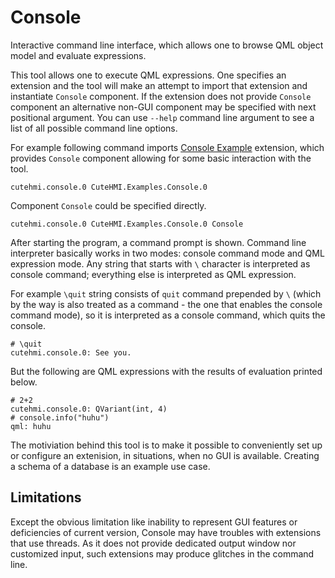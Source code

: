 # Console

Interactive command line interface, which allows one to browse QML object model and evaluate expressions.

This tool allows one to execute QML expressions. One specifies an extension and the tool will make an attempt to import that
extension and instantiate `Console` component. If the extension does not provide `Console` component an alternative non-GUI
component may be specified with next positional argument. You can use `--help` command line argument to see a list of all possible
command line options.

For example following command imports [Console Example](../../extensions/CuteHMI/Examples/Console.0/) extension, which provides
`Console` component allowing for some basic interaction with the tool.
```
cutehmi.console.0 CuteHMI.Examples.Console.0
```

Component `Console` could be specified directly.
```
cutehmi.console.0 CuteHMI.Examples.Console.0 Console
```

After starting the program, a command prompt is shown. Command line interpreter basically works in two modes: console command mode
and QML expression mode. Any string that starts with `\` character is interpreted as console command; everything else is
interpreted as QML expression.

For example `\quit` string consists of `quit` command prepended by `\` (which by the way is also treated as a command - the one that
enables the console command mode), so it is interpreted as a console command, which quits the console.
```
# \quit
cutehmi.console.0: See you.
```

But the following are QML expressions with the results of evaluation printed below.
```
# 2+2
cutehmi.console.0: QVariant(int, 4)
# console.info("huhu")
qml: huhu
```

The motiviation behind this tool is to make it possible to conveniently set up or configure an extenision, in situations, when no
GUI is available. Creating a schema of a database is an example use case.

## Limitations

Except the obvious limitation like inability to represent GUI features or deficiencies of current version, Console may have
troubles with extensions that use threads. As it does not provide dedicated output window nor customized input, such extensions may
produce glitches in the command line.
